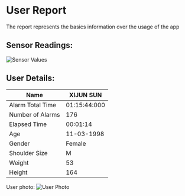 # User Report
The report represents the basics information over the usage of the app
## Sensor Readings:
![Sensor Values](C:\Users\icadmin\user_ui\gui/data/img/graphs/graph_20240829134832_2.png)
## User Details:
| Name | XIJUN  SUN |
| --- | --- |
| Alarm Total Time | 01:15:44:000 |
| Number of Alarms | 176 |
| Elapsed Time | 00:01:14 |
| Age | 11-03-1998 |
| Gender | Female |
| Shoulder Size | M |
| Weight | 53 |
| Height | 164 |
User photo:
![User Photo]()
